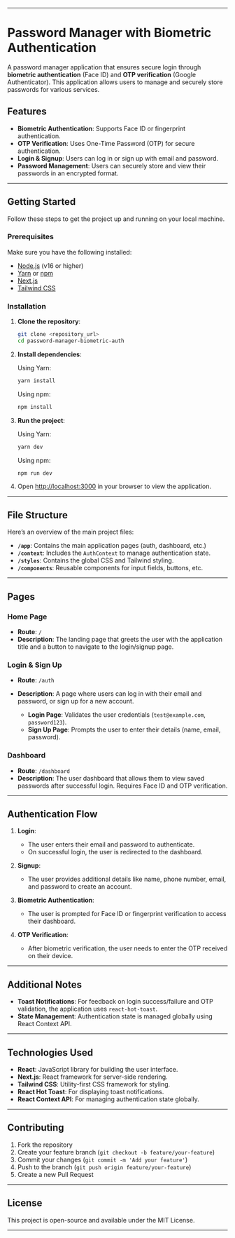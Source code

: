 
---

# Password Manager with Biometric Authentication

A password manager application that ensures secure login through **biometric authentication** (Face ID) and **OTP verification** (Google Authenticator). This application allows users to manage and securely store passwords for various services.

## Features

- **Biometric Authentication**: Supports Face ID or fingerprint authentication.
- **OTP Verification**: Uses One-Time Password (OTP) for secure authentication.
- **Login & Signup**: Users can log in or sign up with email and password.
- **Password Management**: Users can securely store and view their passwords in an encrypted format.

---

## Getting Started

Follow these steps to get the project up and running on your local machine.

### Prerequisites

Make sure you have the following installed:

- [Node.js](https://nodejs.org/) (v16 or higher)
- [Yarn](https://classic.yarnpkg.com/en/docs/install/) or [npm](https://www.npmjs.com/)
- [Next.js](https://nextjs.org/)
- [Tailwind CSS](https://tailwindcss.com/)

### Installation

1. **Clone the repository**:

   ```bash
   git clone <repository_url>
   cd password-manager-biometric-auth
   ```

2. **Install dependencies**:

   Using Yarn:

   ```bash
   yarn install
   ```

   Using npm:

   ```bash
   npm install
   ```

3. **Run the project**:

   Using Yarn:

   ```bash
   yarn dev
   ```

   Using npm:

   ```bash
   npm run dev
   ```

4. Open [http://localhost:3000](http://localhost:3000) in your browser to view the application.

---

## File Structure

Here’s an overview of the main project files:

- **`/app`**: Contains the main application pages (auth, dashboard, etc.)
- **`/context`**: Includes the `AuthContext` to manage authentication state.
- **`/styles`**: Contains the global CSS and Tailwind styling.
- **`/components`**: Reusable components for input fields, buttons, etc.

---

## Pages

### Home Page

- **Route**: `/`
- **Description**: The landing page that greets the user with the application title and a button to navigate to the login/signup page.

### Login & Sign Up

- **Route**: `/auth`
- **Description**: A page where users can log in with their email and password, or sign up for a new account. 

  - **Login Page**: Validates the user credentials (`test@example.com`, `password123`).
  - **Sign Up Page**: Prompts the user to enter their details (name, email, password).

### Dashboard

- **Route**: `/dashboard`
- **Description**: The user dashboard that allows them to view saved passwords after successful login. Requires Face ID and OTP verification.

---

## Authentication Flow

1. **Login**: 
   - The user enters their email and password to authenticate.
   - On successful login, the user is redirected to the dashboard.

2. **Signup**: 
   - The user provides additional details like name, phone number, email, and password to create an account.
   
3. **Biometric Authentication**: 
   - The user is prompted for Face ID or fingerprint verification to access their dashboard.

4. **OTP Verification**:
   - After biometric verification, the user needs to enter the OTP received on their device.

---

## Additional Notes

- **Toast Notifications**: For feedback on login success/failure and OTP validation, the application uses `react-hot-toast`.
- **State Management**: Authentication state is managed globally using React Context API.

---

## Technologies Used

- **React**: JavaScript library for building the user interface.
- **Next.js**: React framework for server-side rendering.
- **Tailwind CSS**: Utility-first CSS framework for styling.
- **React Hot Toast**: For displaying toast notifications.
- **React Context API**: For managing authentication state globally.

---

## Contributing

1. Fork the repository
2. Create your feature branch (`git checkout -b feature/your-feature`)
3. Commit your changes (`git commit -m 'Add your feature'`)
4. Push to the branch (`git push origin feature/your-feature`)
5. Create a new Pull Request

---

## License

This project is open-source and available under the MIT License.

---
